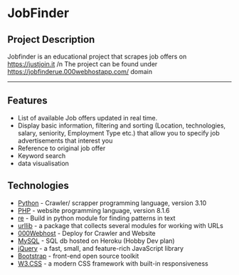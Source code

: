 # JobFinder


##  Project Description
Jobfinder is an educational project that scrapes job offers on https://justjoin.it /n
The project can be found under https://jobfinderue.000webhostapp.com/ domain
___
## Features
- List of available Job offers updated in real time.
- Display basic information, filtering and sorting (Location, technologies, salary, seniority, Employment Type etc.) that allow you to specify job advertisements that interest you
- Reference to original job offer
- Keyword search
- data visualisation

## Technologies

- [Python] - Crawler/ scrapper programming language, version 3.10
- [PHP] - website programming language, version 8.1.6
- [re] - Build in python module for finding patterns in text 
- [urllib] - a package that collects several modules for working with URLs 
- [000Webhost] - Deploy for Crawler and Website 
- [MySQL] - SQL db hosted on Heroku (Hobby Dev plan) 
- [jQuery] - a fast, small, and feature-rich JavaScript library
- [Bootstrap] - front-end open source toolkit
- [W3.CSS] - a modern CSS framework with built-in responsiveness



[//]: # (These are reference links http://stackoverflow.com/questions/4823468/store-comments-in-markdown-syntax)
   [Python]: <https://www.python.org/downloads/>
   [PHP]: <https://www.php.net/downloads/>
   [re]: <https://docs.python.org/3/library/re.html>
   [urllib]: <https://docs.python.org/3/library/re.html>
   [000Webhost]: <https://pl.000webhost.com>
   [MySQL]: <https://www.mysql.com/downloads/>
   [jQuery]: <https://jquery.com/download/>
   [Bootstrap]: <https://getbootstrap.com>
   [W3.CSS]: <https://www.w3schools.com/w3css/defaulT.asp>


